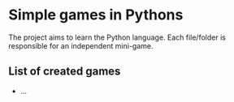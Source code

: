 # Simple games in Pythons

The project aims to learn the Python language. Each file/folder is responsible for an independent mini-game.

## List of created games
* ...